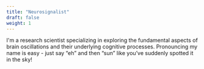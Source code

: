 ```yaml
---
title: "Neurosignalist"
draft: false
weight: 1
---
```

I'm a research scientist specializing in exploring the fundamental aspects of brain oscillations and their underlying cognitive processes. Pronouncing my name is easy - just say “eh” and then “sun” like you’ve suddenly spotted it in the sky!

